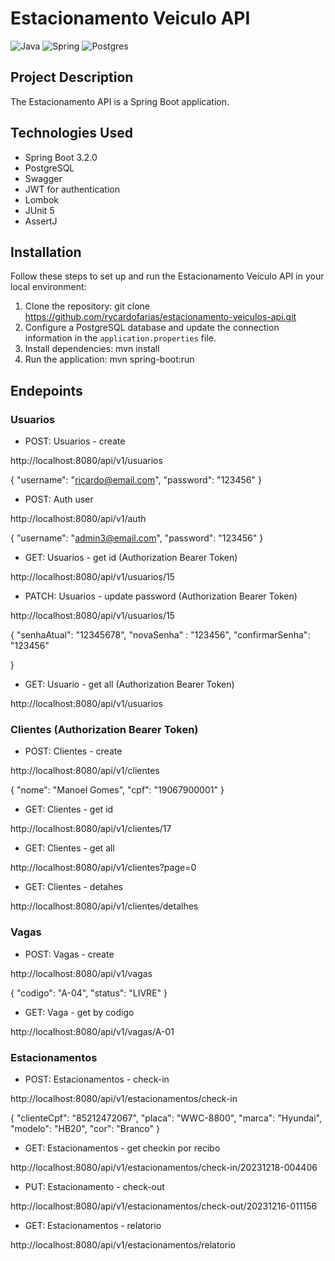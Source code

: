 # Estacionamento Veiculo API

![Java](https://img.shields.io/badge/java-%23ED8B00.svg?style=for-the-badge&logo=openjdk&logoColor=white)
![Spring](https://img.shields.io/badge/spring-%236DB33F.svg?style=for-the-badge&logo=spring&logoColor=white)
![Postgres](https://img.shields.io/badge/postgres-%23316192.svg?style=for-the-badge&logo=postgresql&logoColor=white) 

## Project Description

The Estacionamento API is a Spring Boot application.

## Technologies Used


- Spring Boot 3.2.0
- PostgreSQL
- Swagger
- JWT for authentication
- Lombok
- JUnit 5
- AssertJ

## Installation

Follow these steps to set up and run the Estacionamento Veículo API in your local environment:

1. Clone the repository: git clone https://github.com/rycardofarias/estacionamento-veiculos-api.git
2. Configure a PostgreSQL database and update the connection information in the `application.properties` file.
3. Install dependencies: mvn install
4. Run the application: mvn spring-boot:run

## Endepoints

### Usuarios

- POST:  Usuarios - create
  
http://localhost:8080/api/v1/usuarios


{
    "username": "ricardo@email.com",
    "password": "123456"
}


- POST: Auth user
  
http://localhost:8080/api/v1/auth

{
    "username": "admin3@email.com",
    "password": "123456"
}

- GET: Usuarios - get id (Authorization
Bearer Token)

http://localhost:8080/api/v1/usuarios/15 

- PATCH: Usuarios - update password (Authorization
Bearer Token)

http://localhost:8080/api/v1/usuarios/15

{
    "senhaAtual": "12345678",
    "novaSenha" : "123456",
    "confirmarSenha": "123456"

}

- GET: Usuario - get all (Authorization
Bearer Token)

http://localhost:8080/api/v1/usuarios

### Clientes (Authorization Bearer Token)

- POST: Clientes - create

http://localhost:8080/api/v1/clientes

{
    "nome": "Manoel Gomes",
    "cpf": "19067900001"
}

- GET: Clientes - get id

http://localhost:8080/api/v1/clientes/17

- GET: Clientes - get all

http://localhost:8080/api/v1/clientes?page=0

- GET: Clientes - detahes

http://localhost:8080/api/v1/clientes/detalhes

### Vagas

- POST: Vagas - create

http://localhost:8080/api/v1/vagas

{
    "codigo": "A-04",
    "status": "LIVRE"
}

- GET: Vaga - get by codigo

http://localhost:8080/api/v1/vagas/A-01

### Estacionamentos

- POST: Estacionamentos - check-in

http://localhost:8080/api/v1/estacionamentos/check-in

{
    "clienteCpf": "85212472067",
    "placa": "WWC-8800",
    "marca": "Hyundai",
    "modelo": "HB20",
    "cor": "Branco"
}

- GET: Estacionamentos - get checkin por recibo

http://localhost:8080/api/v1/estacionamentos/check-in/20231218-004406

- PUT: Estacionamento - check-out

http://localhost:8080/api/v1/estacionamentos/check-out/20231216-011156

- GET: Estacionamentos - relatorio

http://localhost:8080/api/v1/estacionamentos/relatorio
